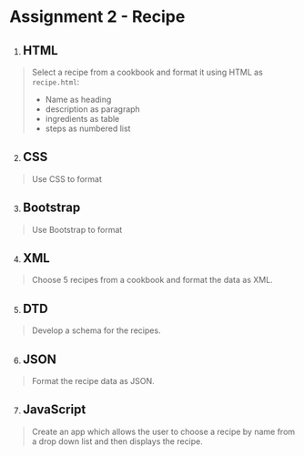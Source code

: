 Assignment 2 - Recipe
=====================

1. ## HTML
> Select a recipe from a cookbook and format it using HTML as `recipe.html`:
> * Name as heading
> * description as paragraph
> * ingredients as table
> * steps as numbered list


2. ## CSS
> Use CSS to format


3. ## Bootstrap
> Use Bootstrap to format


4. ## XML
> Choose 5 recipes from a cookbook and format the data as XML.

5. ## DTD
> Develop a schema for the recipes.

6. ## JSON
> Format the recipe data as JSON.

7. ## JavaScript
> Create an app which allows the user to choose a recipe by name from a drop down list and then displays the recipe.
